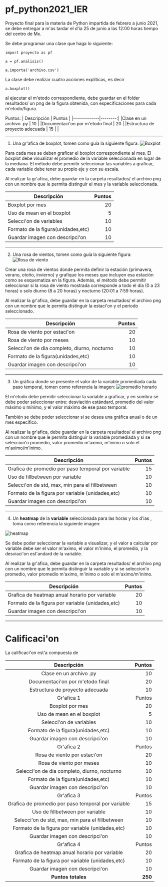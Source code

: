 # pf_python2021_IER
Proyecto final para la materia de Python impartida de febrero a junio 2021,
se debe entregar a m'as tardar el d'ia 25 de junio a las 12:00 horas tiempo
del centro de Mx.

Se debe programar una clase que haga lo siguiente:

```
import proyecto as pf

a = pf.analisis()

a.importa('archivo.csv')
```

La clase debe realizar cuatro acciones explíticas, es decir
```
a.boxplot()
```

al ejecutar el m'etodo correspondiente, debe guardar en
el folder resultados/ un png de la figura obtenida, con
especificaciones para cada m'etodo/figura.

Puntos:
| Descripción |  Puntos |
|-------------|--------:|
|Clase en un archivo .py          | 10 |
|Documentaci'on por m'etodo final | 20 |
|Estructura de proyecto adecuada  | 15 |
|



___
1. Una gr'afica de boxplot, tomen como guía la siguiente figura:
![Boxplot](img/boxplot.png)

 Para cada mes se deben graficar el boxplot correspondiente
 al mes. El boxplot debe visualizar
 el promedio de la variable seleccionada en lugar de la mediana.
 El método debe permitir seleccionar las variables a graficar, cada
 variable debe tener su propio eje y con su escala.

 Al realizar la gr'afica, debe guardar en la carpeta resultados/
 el archivo png con un nombre que le permita distinguir el mes y
 la variable seleccionada.

 | Descripción |  Puntos |
 |-------------|--------:|
 |Boxplot por mes           | 20 |
 |Uso de mean en el boxplot |  5 |
 |Selecci'on de variables   | 10 |
 | Formato de la figura(unidades,etc) | 10 |
 | Guardar imagen con descripci'on | 10 |


___  



2. Una rosa de vientos, tomen como guía la siguiente figura:
![Rosa de viento](img/rosa_vientos.png)

Crear una rosa de vientos donde permita definir la estación (primavera,
  verano, otoño, invierno) y grafique los meses que incluyen esa estación
  como se esquematiza en la figura.
  Además, el método debe permitir seleccionar si la rosa de viento mostrada
  corresponde a todo el día (0 a 23 horas) o solo diurno (8 a 20 horas) y
  nocturno (20:01  a 7:59 horas).

  Al realizar la gr'afica, debe guardar en la carpeta resultados/
  el archivo png con un nombre que le permita distinguir la estaci'on y
  el periodo seleccionado.



  | Descripción |  Puntos |
  |-------------|--------:|
  |Rosa de viento por estaci'on    | 20 |
  |Rosa de viento por meses        | 10 |
  |Selecci'on de dia completo, diurno, nocturno   | 10 |
  | Formato de la figura(unidades,etc) | 10 |
  | Guardar imagen con descripci'on    | 10 |



___


3. Un gráfica donde se presente el valor de la variable promediada cada paso
temporal, tomen como referencia la imagen:
![promedio horario](img/promedio_horario.png)

El m'etodo debe permitir seleccionar la variable a graficar, y en
sombra se debe poder seleccionar entre: desviación estándard,
promedio del valor máximo o mínimo, y el valor máximo de ese paso temporal.

También se debe poder seleccionar si se desea una gráfica anual o de un mes
específico.


Al realizar la gr'afica, debe guardar en la carpeta resultados/
el archivo png con un nombre que le permita distinguir la variable promediada y
si se seleccion'o promedio, valor promedio m'aximo, m'inimo o solo el m'aximo/m'inimo.

  | Descripción |  Puntos |
  |-------------|--------:|
  |Grafica de promedio por paso temporal  por variable   | 15 |
  |Uso de fillbetween  por variable          | 10 |
  |Selecci'on de std, max, min para el fillbetween   | 10 |
  | Formato de la figura por variable (unidades,etc) | 10 |
  | Guardar imagen con descripci'on                  | 10 |


___


4. Un  __heatmap__ de la **variable** seleccionada para las horas
y los d'ias , toma como referencia la siguiente imagen:

![heatmap](img/heatmap.jpeg)

Se debe poder seleccionar la variable a visualizar, y el valor a calcular
por variable debe ser el valor m'aximo, el valor m'inimo, el promedio,
y la desviaci'on est'andard de la variable.


Al realizar la gr'afica, debe guardar en la carpeta resultados/
el archivo png con un nombre que le permita distinguir la variable  y
si se seleccion'o promedio, valor promedio m'aximo, m'inimo o solo el m'aximo/m'inimo.


  | Descripción |  Puntos |
  |-------------|--------:|
  |Grafica de heatmap anual horario  por variable   | 20 |
  | Formato de la figura por variable (unidades,etc) | 10 |
  | Guardar imagen con descripci'on | 10 |


  ___

# Calificaci'on

La calificaci'on est'a compuesta de


| Descripción |  Puntos |
|:-------------:|--------:|
|Clase en un archivo .py          | 10 |
|Documentaci'on por m'etodo final | 20 |
|Estructura de proyecto adecuada  | 10 |
 | Gr'afica 1 |  Puntos |
 |Boxplot por mes           | 20 |
 |Uso de mean en el boxplot |  5 |
 |Selecci'on de variables   | 10 |
 | Formato de la figura(unidades,etc) | 10 |
 | Guardar imagen con descripci'on                  | 10 |
  | Gr'afica 2 |  Puntos |
  |Rosa de viento por estaci'on    | 20 |
  |Rosa de viento por meses        | 10 |
  |Selecci'on de dia completo, diurno, nocturno   | 10 |
  | Formato de la figura(unidades,etc) | 10 |
  | Guardar imagen con descripci'on                  | 10 |
  | Gr'afica 3 |  Puntos |
  |Grafica de promedio por paso temporal  por variable   | 15 |
  |Uso de fillbetween  por variable          | 10 |
  |Selecci'on de std, max, min para el fillbetween   | 10 |
  | Formato de la figura por variable (unidades,etc) | 10 |
  | Guardar imagen con descripci'on                  | 10 |
  | Gr'afica 4 |  Puntos |
  |Grafica de heatmap anual horario  por variable   | 20 |
  | Formato de la figura por variable (unidades,etc) | 10 |
  | Guardar imagen con descripci'on                  | 10 |
  | **Puntos totales**  | **250** |
